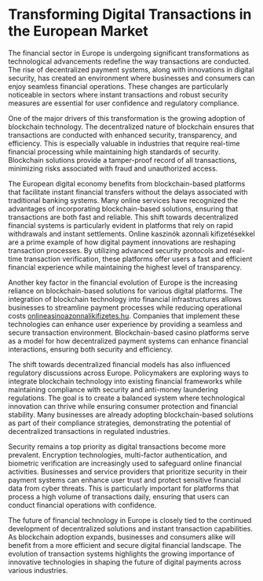 # Transforming Digital Transactions in the European Market 

The financial sector in Europe is undergoing significant transformations as technological advancements redefine the way transactions are conducted. The rise of decentralized payment systems, along with innovations in digital security, has created an environment where businesses and consumers can enjoy seamless financial operations. These changes are particularly noticeable in sectors where instant transactions and robust security measures are essential for user confidence and regulatory compliance.  

One of the major drivers of this transformation is the growing adoption of blockchain technology. The decentralized nature of blockchain ensures that transactions are conducted with enhanced security, transparency, and efficiency. This is especially valuable in industries that require real-time financial processing while maintaining high standards of security. Blockchain solutions provide a tamper-proof record of all transactions, minimizing risks associated with fraud and unauthorized access.  

The European digital economy benefits from blockchain-based platforms that facilitate instant financial transfers without the delays associated with traditional banking systems. Many online services have recognized the advantages of incorporating blockchain-based solutions, ensuring that transactions are both fast and reliable. This shift towards decentralized financial systems is particularly evident in platforms that rely on rapid withdrawals and instant settlements. Online kaszinók azonnali kifizetésekkel are a prime example of how digital payment innovations are reshaping transaction processes. By utilizing advanced security protocols and real-time transaction verification, these platforms offer users a fast and efficient financial experience while maintaining the highest level of transparency.  

Another key factor in the financial evolution of Europe is the increasing reliance on blockchain-based solutions for various digital platforms. The integration of blockchain technology into financial infrastructures allows businesses to streamline payment processes while reducing operational costs [onlineasinoazonnalikifizetes.hu](http://www.onlineasinoazonnalikifizetes.hu). Companies that implement these technologies can enhance user experience by providing a seamless and secure transaction environment. Blockchain-based casino platforms serve as a model for how decentralized payment systems can enhance financial interactions, ensuring both security and efficiency.  

The shift towards decentralized financial models has also influenced regulatory discussions across Europe. Policymakers are exploring ways to integrate blockchain technology into existing financial frameworks while maintaining compliance with security and anti-money laundering regulations. The goal is to create a balanced system where technological innovation can thrive while ensuring consumer protection and financial stability. Many businesses are already adopting blockchain-based solutions as part of their compliance strategies, demonstrating the potential of decentralized transactions in regulated industries.  

Security remains a top priority as digital transactions become more prevalent. Encryption technologies, multi-factor authentication, and biometric verification are increasingly used to safeguard online financial activities. Businesses and service providers that prioritize security in their payment systems can enhance user trust and protect sensitive financial data from cyber threats. This is particularly important for platforms that process a high volume of transactions daily, ensuring that users can conduct financial operations with confidence.  

The future of financial technology in Europe is closely tied to the continued development of decentralized solutions and instant transaction capabilities. As blockchain adoption expands, businesses and consumers alike will benefit from a more efficient and secure digital financial landscape. The evolution of transaction systems highlights the growing importance of innovative technologies in shaping the future of digital payments across various industries.
